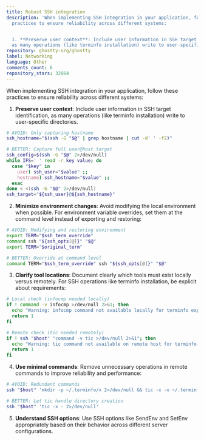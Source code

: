 ```yaml
---
title: Robust SSH integration
description: 'When implementing SSH integration in your application, follow these
  practices to ensure reliability across different systems:


  1. **Preserve user context**: Include user information in SSH target identification,
  as many operations (like terminfo installation) write to user-specific directories.'
repository: ghostty-org/ghostty
label: Networking
language: Other
comments_count: 6
repository_stars: 32864
---
```


When implementing SSH integration in your application, follow these practices to ensure reliability across different systems:

1. **Preserve user context**: Include user information in SSH target identification, as many operations (like terminfo installation) write to user-specific directories.

```bash
# AVOID: Only capturing hostname
ssh_hostname="$(ssh -G "$@" | grep hostname | cut -d' ' -f2)"

# BETTER: Capture full user@host target
ssh_config=$(ssh -G "$@" 2>/dev/null)
while IFS=' ' read -r key value; do
  case "$key" in
    user) ssh_user="$value" ;;
    hostname) ssh_hostname="$value" ;;
  esac
done < <(ssh -G "$@" 2>/dev/null)
ssh_target="${ssh_user}@${ssh_hostname}"
```

2. **Minimize environment changes**: Avoid modifying the local environment when possible. For environment variable overrides, set them at the command level instead of exporting and restoring:

```bash
# AVOID: Modifying and restoring environment
export TERM="$ssh_term_override"
command ssh "${ssh_opts[@]}" "$@"
export TERM="$original_term"

# BETTER: Override at command level
command TERM="$ssh_term_override" ssh "${ssh_opts[@]}" "$@"
```

3. **Clarify tool locations**: Document clearly which tools must exist locally versus remotely. For SSH operations like terminfo installation, be explicit about requirements:

```bash
# Local check (infocmp needed locally)
if ! command -v infocmp >/dev/null 2>&1; then
  echo "Warning: infocmp command not available locally for terminfo export." >&2
  return 1
fi

# Remote check (tic needed remotely)
if ! ssh "$host" "command -v tic >/dev/null 2>&1"; then
  echo "Warning: tic command not available on remote host for terminfo installation." >&2
  return 1
fi
```

4. **Use minimal commands**: Remove unnecessary operations in remote commands to improve reliability and performance:

```bash
# AVOID: Redundant commands
ssh "$host" 'mkdir -p ~/.terminfo/x 2>/dev/null && tic -x -o ~/.terminfo /dev/stdin'

# BETTER: Let tic handle directory creation
ssh "$host" 'tic -x - 2>/dev/null'
```

5. **Understand SSH options**: Use SSH options like SendEnv and SetEnv appropriately based on their behavior across different server configurations.